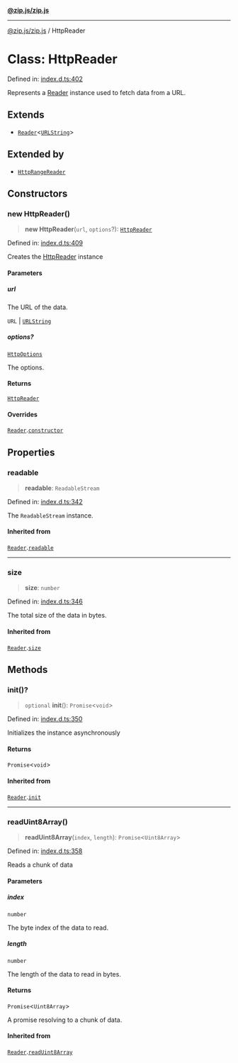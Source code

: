[**@zip.js/zip.js**](../README.md)

***

[@zip.js/zip.js](../globals.md) / HttpReader

# Class: HttpReader

Defined in: [index.d.ts:402](https://github.com/gildas-lormeau/zip.js/blob/6e0fd98b749fcfd4608f898ad72964d533d72ffa/index.d.ts#L402)

Represents a [Reader](Reader.md) instance used to fetch data from a URL.

## Extends

- [`Reader`](Reader.md)\<[`URLString`](../interfaces/URLString.md)\>

## Extended by

- [`HttpRangeReader`](HttpRangeReader.md)

## Constructors

### new HttpReader()

> **new HttpReader**(`url`, `options`?): [`HttpReader`](HttpReader.md)

Defined in: [index.d.ts:409](https://github.com/gildas-lormeau/zip.js/blob/6e0fd98b749fcfd4608f898ad72964d533d72ffa/index.d.ts#L409)

Creates the [HttpReader](HttpReader.md) instance

#### Parameters

##### url

The URL of the data.

`URL` | [`URLString`](../interfaces/URLString.md)

##### options?

[`HttpOptions`](../interfaces/HttpOptions.md)

The options.

#### Returns

[`HttpReader`](HttpReader.md)

#### Overrides

[`Reader`](Reader.md).[`constructor`](Reader.md#constructors)

## Properties

### readable

> **readable**: `ReadableStream`

Defined in: [index.d.ts:342](https://github.com/gildas-lormeau/zip.js/blob/6e0fd98b749fcfd4608f898ad72964d533d72ffa/index.d.ts#L342)

The `ReadableStream` instance.

#### Inherited from

[`Reader`](Reader.md).[`readable`](Reader.md#readable)

***

### size

> **size**: `number`

Defined in: [index.d.ts:346](https://github.com/gildas-lormeau/zip.js/blob/6e0fd98b749fcfd4608f898ad72964d533d72ffa/index.d.ts#L346)

The total size of the data in bytes.

#### Inherited from

[`Reader`](Reader.md).[`size`](Reader.md#size)

## Methods

### init()?

> `optional` **init**(): `Promise`\<`void`\>

Defined in: [index.d.ts:350](https://github.com/gildas-lormeau/zip.js/blob/6e0fd98b749fcfd4608f898ad72964d533d72ffa/index.d.ts#L350)

Initializes the instance asynchronously

#### Returns

`Promise`\<`void`\>

#### Inherited from

[`Reader`](Reader.md).[`init`](Reader.md#init)

***

### readUint8Array()

> **readUint8Array**(`index`, `length`): `Promise`\<`Uint8Array`\>

Defined in: [index.d.ts:358](https://github.com/gildas-lormeau/zip.js/blob/6e0fd98b749fcfd4608f898ad72964d533d72ffa/index.d.ts#L358)

Reads a chunk of data

#### Parameters

##### index

`number`

The byte index of the data to read.

##### length

`number`

The length of the data to read in bytes.

#### Returns

`Promise`\<`Uint8Array`\>

A promise resolving to a chunk of data.

#### Inherited from

[`Reader`](Reader.md).[`readUint8Array`](Reader.md#readuint8array)
